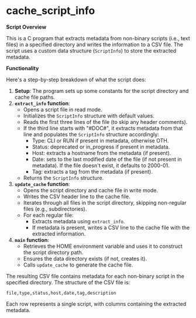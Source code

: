 # cache_script_info

**Script Overview**

This is a C program that extracts metadata from non-binary scripts (i.e., text files) in a specified directory and writes the information to a CSV file. The script uses a custom data structure (`ScriptInfo`) to store the extracted metadata.

**Functionality**

Here's a step-by-step breakdown of what the script does:

1. **Setup**: The program sets up some constants for the script directory and cache file paths.
2. **`extract_info` function**:
	* Opens a script file in read mode.
	* Initializes the `ScriptInfo` structure with default values.
	* Reads the first three lines of the file (to skip any header comments).
	* If the third line starts with "#DOC#", it extracts metadata from that line and populates the `ScriptInfo` structure accordingly:
		+ Type: CLI or RUN if present in metadata, otherwise OTH.
		+ Status: deprecated or in_progress if present in metadata.
		+ Host: extracts a hostname from the metadata (if present).
		+ Date: sets to the last modified date of the file (if not present in metadata). If the file doesn't exist, it defaults to 2000-01.
		+ Tag: extracts a tag from the metadata (if present).
	* Returns the `ScriptInfo` structure.
3. **`update_cache` function**:
	* Opens the script directory and cache file in write mode.
	* Writes the CSV header line to the cache file.
	* Iterates through all files in the script directory, skipping non-regular files (e.g., subdirectories).
	* For each regular file:
		+ Extracts metadata using `extract_info`.
		+ If metadata is present, writes a CSV line to the cache file with the extracted information.
4. **`main` function**:
	* Retrieves the HOME environment variable and uses it to construct the script directory path.
	* Ensures the data directory exists (if not, creates it).
	* Calls `update_cache` to generate the cache file.

The resulting CSV file contains metadata for each non-binary script in the specified directory. The structure of the CSV file is:
```csv
file,type,status,host,date,tag,description
```
Each row represents a single script, with columns containing the extracted metadata.